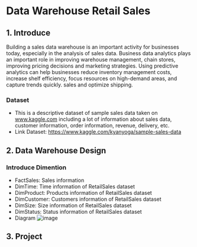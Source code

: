 # Data Warehouse Retail Sales

## 1. Introduce
Building a sales data warehouse is an important activity for businesses today, especially in the analysis of sales data. Business data analytics plays an important role in improving warehouse management, chain stores, improving pricing decisions and marketing strategies. Using predictive analytics can help businesses reduce inventory management costs, increase shelf efficiency, focus resources on high-demand areas, and capture trends quickly. sales and optimize shipping.

### Dataset
- This is a descriptive dataset of sample sales data taken on www.kaggle.com including a lot of information about sales data, customer information, order information, revenue, delivery, etc.
- Link Dataset: https://www.kaggle.com/kyanyoga/sample-sales-data

## 2. Data Warehouse Design
### Introduce Dimention
- FactSales: Sales information
- DimTime: Time information of RetailSales dataset 
- DimProduct: Products information of RetailSales dataset
- DimCustomer: Customers information of RetailSales dataset
- DimSize: Size information of RetailSales dataset
- DimStatus: Status information of RetailSales dataset
- Diagram
![image](https://github.com/TheKhoiLv/Data-Warehouse-Retail-Sales/assets/134827421/e3f6b110-5638-4042-b2ea-9229b9c6f4e3)

## 3. Project
